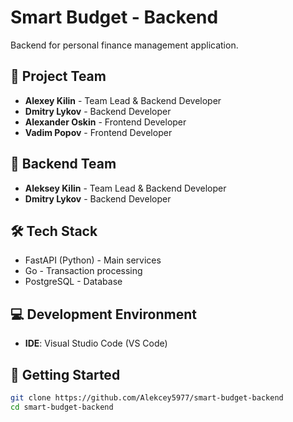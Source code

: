 # Smart Budget - Backend
Backend for personal finance management application.

## 👥 Project Team
- **Alexey Kilin** - Team Lead & Backend Developer
- **Dmitry Lykov** - Backend Developer  
- **Alexander Oskin** - Frontend Developer
- **Vadim Popov** - Frontend Developer

## 🎯 Backend Team
- **Aleksey Kilin** - Team Lead & Backend Developer
- **Dmitry Lykov** - Backend Developer

## 🛠️ Tech Stack
- FastAPI (Python) - Main services
- Go - Transaction processing  
- PostgreSQL - Database

## 💻 Development Environment
- **IDE**: Visual Studio Code (VS Code)

## 🚀 Getting Started
```bash
git clone https://github.com/Alekcey5977/smart-budget-backend
cd smart-budget-backend
